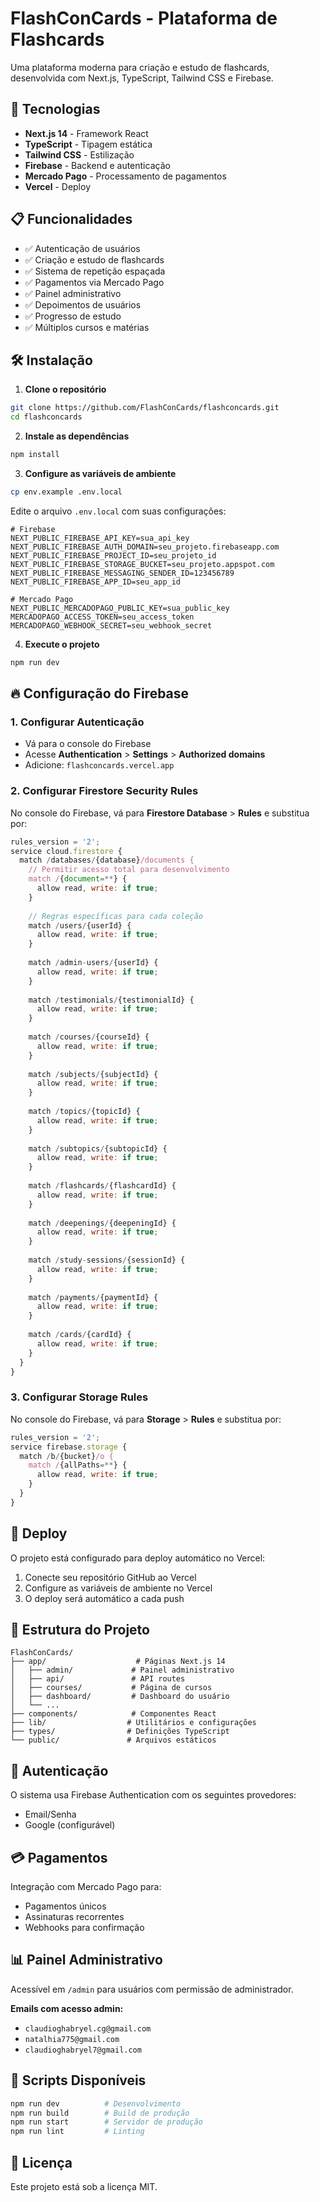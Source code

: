 # FlashConCards - Plataforma de Flashcards

Uma plataforma moderna para criação e estudo de flashcards, desenvolvida com Next.js, TypeScript, Tailwind CSS e Firebase.

## 🚀 Tecnologias

- **Next.js 14** - Framework React
- **TypeScript** - Tipagem estática
- **Tailwind CSS** - Estilização
- **Firebase** - Backend e autenticação
- **Mercado Pago** - Processamento de pagamentos
- **Vercel** - Deploy

## 📋 Funcionalidades

- ✅ Autenticação de usuários
- ✅ Criação e estudo de flashcards
- ✅ Sistema de repetição espaçada
- ✅ Pagamentos via Mercado Pago
- ✅ Painel administrativo
- ✅ Depoimentos de usuários
- ✅ Progresso de estudo
- ✅ Múltiplos cursos e matérias

## 🛠️ Instalação

1. **Clone o repositório**
```bash
git clone https://github.com/FlashConCards/flashconcards.git
cd flashconcards
```

2. **Instale as dependências**
```bash
npm install
```

3. **Configure as variáveis de ambiente**
```bash
cp env.example .env.local
```

Edite o arquivo `.env.local` com suas configurações:
```env
# Firebase
NEXT_PUBLIC_FIREBASE_API_KEY=sua_api_key
NEXT_PUBLIC_FIREBASE_AUTH_DOMAIN=seu_projeto.firebaseapp.com
NEXT_PUBLIC_FIREBASE_PROJECT_ID=seu_projeto_id
NEXT_PUBLIC_FIREBASE_STORAGE_BUCKET=seu_projeto.appspot.com
NEXT_PUBLIC_FIREBASE_MESSAGING_SENDER_ID=123456789
NEXT_PUBLIC_FIREBASE_APP_ID=seu_app_id

# Mercado Pago
NEXT_PUBLIC_MERCADOPAGO_PUBLIC_KEY=sua_public_key
MERCADOPAGO_ACCESS_TOKEN=seu_access_token
MERCADOPAGO_WEBHOOK_SECRET=seu_webhook_secret
```

4. **Execute o projeto**
```bash
npm run dev
```

## 🔥 Configuração do Firebase

### 1. Configurar Autenticação
- Vá para o console do Firebase
- Acesse **Authentication** > **Settings** > **Authorized domains**
- Adicione: `flashconcards.vercel.app`

### 2. Configurar Firestore Security Rules
No console do Firebase, vá para **Firestore Database** > **Rules** e substitua por:

```javascript
rules_version = '2';
service cloud.firestore {
  match /databases/{database}/documents {
    // Permitir acesso total para desenvolvimento
    match /{document=**} {
      allow read, write: if true;
    }
    
    // Regras específicas para cada coleção
    match /users/{userId} {
      allow read, write: if true;
    }
    
    match /admin-users/{userId} {
      allow read, write: if true;
    }
    
    match /testimonials/{testimonialId} {
      allow read, write: if true;
    }
    
    match /courses/{courseId} {
      allow read, write: if true;
    }
    
    match /subjects/{subjectId} {
      allow read, write: if true;
    }
    
    match /topics/{topicId} {
      allow read, write: if true;
    }
    
    match /subtopics/{subtopicId} {
      allow read, write: if true;
    }
    
    match /flashcards/{flashcardId} {
      allow read, write: if true;
    }
    
    match /deepenings/{deepeningId} {
      allow read, write: if true;
    }
    
    match /study-sessions/{sessionId} {
      allow read, write: if true;
    }
    
    match /payments/{paymentId} {
      allow read, write: if true;
    }
    
    match /cards/{cardId} {
      allow read, write: if true;
    }
  }
}
```

### 3. Configurar Storage Rules
No console do Firebase, vá para **Storage** > **Rules** e substitua por:

```javascript
rules_version = '2';
service firebase.storage {
  match /b/{bucket}/o {
    match /{allPaths=**} {
      allow read, write: if true;
    }
  }
}
```

## 📱 Deploy

O projeto está configurado para deploy automático no Vercel:

1. Conecte seu repositório GitHub ao Vercel
2. Configure as variáveis de ambiente no Vercel
3. O deploy será automático a cada push

## 🎯 Estrutura do Projeto

```
FlashConCards/
├── app/                    # Páginas Next.js 14
│   ├── admin/             # Painel administrativo
│   ├── api/               # API routes
│   ├── courses/           # Página de cursos
│   ├── dashboard/         # Dashboard do usuário
│   └── ...
├── components/            # Componentes React
├── lib/                  # Utilitários e configurações
├── types/                # Definições TypeScript
└── public/               # Arquivos estáticos
```

## 🔐 Autenticação

O sistema usa Firebase Authentication com os seguintes provedores:
- Email/Senha
- Google (configurável)

## 💳 Pagamentos

Integração com Mercado Pago para:
- Pagamentos únicos
- Assinaturas recorrentes
- Webhooks para confirmação

## 📊 Painel Administrativo

Acessível em `/admin` para usuários com permissão de administrador.

**Emails com acesso admin:**
- `claudioghabryel.cg@gmail.com`
- `natalhia775@gmail.com`
- `claudioghabryel7@gmail.com`

## 🚀 Scripts Disponíveis

```bash
npm run dev          # Desenvolvimento
npm run build        # Build de produção
npm run start        # Servidor de produção
npm run lint         # Linting
```

## 📄 Licença

Este projeto está sob a licença MIT.